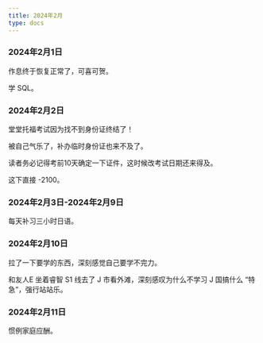 ```yaml
---
title: 2024年2月
type: docs
---
```

### 2024年2月1日

作息终于恢复正常了，可喜可贺。

学 SQL。

### 2024年2月2日

堂堂托福考试因为找不到身份证终结了！

被自己气乐了，补办临时身份证也来不及了。

读者务必记得考前10天确定一下证件，这时候改考试日期还来得及。

这下直接 -2100。

### 2024年2月3日-2024年2月9日

每天补习三小时日语。

### 2024年2月10日

拉了一下要学的东西，深刻感觉自己要学不完力。

和友人E 坐着睿智 S1 线去了 J 市看外滩，深刻感叹为什么不学习 J 国搞什么 “特急”，强行站站乐。

### 2024年2月11日

惯例家庭应酬。
